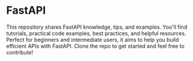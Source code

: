# FastAPI
This repository shares FastAPI knowledge, tips, and examples. You'll find tutorials, practical code examples, best practices, and helpful resources. Perfect for beginners and intermediate users, it aims to help you build efficient APIs with FastAPI. Clone the repo to get started and feel free to contribute!
